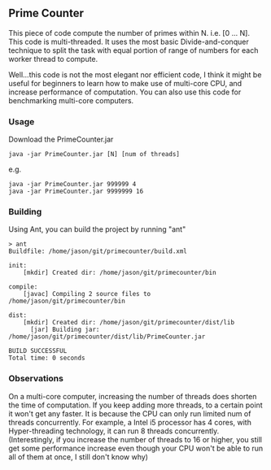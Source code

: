 ## Prime Counter

This piece of code compute the number of primes within N.  i.e. [0 ... N]. This code is multi-threaded. It uses the most basic Divide-and-conquer technique to split the task with equal portion of range of numbers for each worker thread to compute.

Well...this code is not the most elegant nor efficient code, I think it might be useful for beginners to learn how to make use of multi-core CPU, and increase performance of computation. You can also use this code for benchmarking multi-core computers. 

### Usage

Download the PrimeCounter.jar

    java -jar PrimeCounter.jar [N] [num of threads]

e.g.

    java -jar PrimeCounter.jar 999999 4
    java -jar PrimeCounter.jar 9999999 16

### Building
Using Ant, you can build the project by running "ant"

    > ant
    Buildfile: /home/jason/git/primecounter/build.xml

	init:
	    [mkdir] Created dir: /home/jason/git/primecounter/bin

	compile:
	    [javac] Compiling 2 source files to /home/jason/git/primecounter/bin

	dist:
	    [mkdir] Created dir: /home/jason/git/primecounter/dist/lib
	      [jar] Building jar: /home/jason/git/primecounter/dist/lib/PrimeCounter.jar

	BUILD SUCCESSFUL
	Total time: 0 seconds


### Observations
On a multi-core computer, increasing the number of threads does shorten the time of computation. If you keep adding more threads, to a certain point it won't get any faster. It is because the CPU can only run limited num of threads concurrently. For example, a Intel i5 processor has 4 cores, with Hyper-threading technology, it can run 8 threads concurrently. (Interestingly, if you increase the number of threads to 16 or higher, you still get some performance increase even though your CPU won't be able to run all of them at once, I still don't know why)
